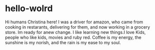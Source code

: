 # hello-wolrd


Hi humans
Christina here! I was a driver for amazon, who came from cooking in restarants, delivering for them, and now working in a grocery store. Im ready for anew change.
I like learning new things.I love Kids, people who like kids, movies and ruby red. 
Coffee is my energy, the sunshine is my norish, and the rain is my ease to my soul.


